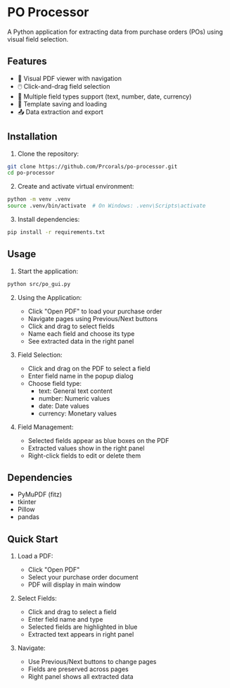 # PO Processor

A Python application for extracting data from purchase orders (POs) using visual field selection.

## Features

- 📄 Visual PDF viewer with navigation
- 🖱️ Click-and-drag field selection
- 📝 Multiple field types support (text, number, date, currency)
- 💾 Template saving and loading
- 📤 Data extraction and export

## Installation

1. Clone the repository:
```bash
git clone https://github.com/Prcorals/po-processor.git
cd po-processor
```

2. Create and activate virtual environment:
```bash
python -m venv .venv
source .venv/bin/activate  # On Windows: .venv\Scripts\activate
```

3. Install dependencies:
```bash
pip install -r requirements.txt
```

## Usage

1. Start the application:
```bash
python src/po_gui.py
```

2. Using the Application:
   - Click "Open PDF" to load your purchase order
   - Navigate pages using Previous/Next buttons
   - Click and drag to select fields
   - Name each field and choose its type
   - See extracted data in the right panel

3. Field Selection:
   - Click and drag on the PDF to select a field
   - Enter field name in the popup dialog
   - Choose field type:
     - text: General text content
     - number: Numeric values
     - date: Date values
     - currency: Monetary values

4. Field Management:
   - Selected fields appear as blue boxes on the PDF
   - Extracted values show in the right panel
   - Right-click fields to edit or delete them

## Dependencies

- PyMuPDF (fitz)
- tkinter
- Pillow
- pandas

## Quick Start

1. Load a PDF:
   - Click "Open PDF"
   - Select your purchase order document
   - PDF will display in main window

2. Select Fields:
   - Click and drag to select a field
   - Enter field name and type
   - Selected fields are highlighted in blue
   - Extracted text appears in right panel

3. Navigate:
   - Use Previous/Next buttons to change pages
   - Fields are preserved across pages
   - Right panel shows all extracted data